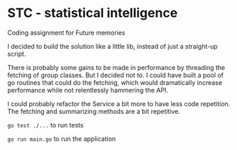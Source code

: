 # STC - statistical intelligence
Coding assignment for Future memories

I decided to build the solution like a little lib, instead of just a straight-up script.

There is probably some gains to be made in performance by threading the fetching of group classes. 
But I decided not to. I could have built a pool of go routines that could do the fetching, which would dramatically increase performance while not relentlessly hammering the API.

I could probably refactor the Service a bit more to have less code repetition. The fetching and summarizing methods are a bit repetitive.

`go test ./...` to run tests

`go run main.go` to run the application
